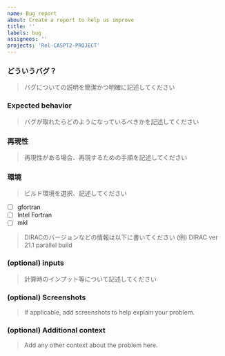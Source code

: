```yaml
---
name: Bug report
about: Create a report to help us improve
title: ''
labels: bug
assignees: ''
projects: 'Rel-CASPT2-PROJECT' 
---
```


### どういうバグ？
> バグについての説明を簡潔かつ明確に記述してください

### Expected behavior
> バグが取れたらどのようになっているべきかを記述してください

### 再現性
> 再現性がある場合、再現するための手順を記述してください

### 環境
> ビルド環境を選択、記述してください
- [ ] gfortran
- [ ] Intel Fortran
- [ ] mkl
> DIRACのバージョンなどの情報は以下に書いてください
> (例) DIRAC ver 21.1
> parallel build

### (optional) inputs
> 計算時のインプット等について記述してください

### (optional) Screenshots
> If applicable, add screenshots to help explain your problem.

### (optional) Additional context
> Add any other context about the problem here.
